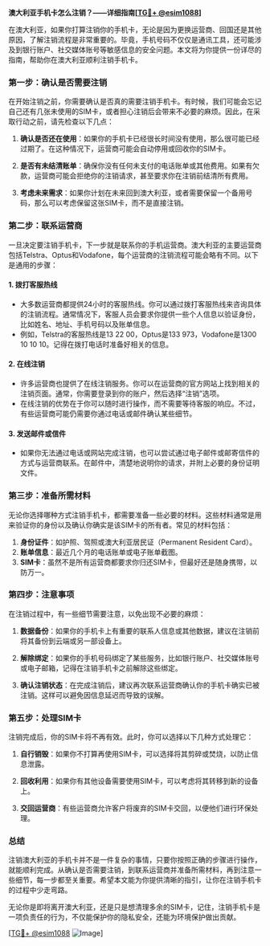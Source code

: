 **澳大利亚手机卡怎么注销？——详细指南[[TG💪+ @esim1088](https://t.me/s/esim1088)]**

在澳大利亚，如果你打算注销你的手机卡，无论是因为更换运营商、回国还是其他原因，了解注销流程是非常重要的。毕竟，手机号码不仅仅是通讯工具，还可能涉及到银行账户、社交媒体账号等敏感信息的安全问题。本文将为你提供一份详尽的指南，帮助你在澳大利亚顺利注销手机卡。

### 第一步：确认是否需要注销

在开始注销之前，你需要确认是否真的需要注销手机卡。有时候，我们可能会忘记自己还有几张未使用的SIM卡，或者担心注销后会带来不必要的麻烦。因此，在采取行动之前，请先检查以下几点：

1. **确认是否还在使用**：如果你的手机卡已经很长时间没有使用，那么很可能已经过期了。在这种情况下，运营商可能会自动停用或回收你的SIM卡。
   
2. **是否有未结清账单**：确保你没有任何未支付的电话账单或其他费用。如果有欠款，运营商可能会拒绝你的注销请求，甚至要求你在注销前结清所有费用。

3. **考虑未来需求**：如果你计划在未来回到澳大利亚，或者需要保留一个备用号码，那么可以考虑保留这张SIM卡，而不是直接注销。

### 第二步：联系运营商

一旦决定要注销手机卡，下一步就是联系你的手机运营商。澳大利亚的主要运营商包括Telstra、Optus和Vodafone，每个运营商的注销流程可能会略有不同。以下是通用的步骤：

#### 1. **拨打客服热线**
   - 大多数运营商都提供24小时的客服热线。你可以通过拨打客服热线来咨询具体的注销流程。通常情况下，客服人员会要求你提供一些个人信息以验证身份，比如姓名、地址、手机号码以及账单信息。
   - 例如，Telstra的客服热线是13 22 00，Optus是133 973，Vodafone是1300 10 10 10。记得在拨打电话时准备好相关的信息。

#### 2. **在线注销**
   - 许多运营商也提供了在线注销服务。你可以在运营商的官方网站上找到相关的注销页面。通常，你需要登录到你的账户，然后选择“注销”选项。
   - 在线注销的优势在于你可以随时进行操作，而不需要等待客服的响应。不过，有些运营商可能仍需要你通过电话或邮件确认某些细节。

#### 3. **发送邮件或信件**
   - 如果你无法通过电话或网站完成注销，也可以尝试通过电子邮件或邮寄信件的方式与运营商联系。在邮件中，清楚地说明你的请求，并附上必要的身份证明文件。

### 第三步：准备所需材料

无论你选择哪种方式注销手机卡，都需要准备一些必要的材料。这些材料通常是用来验证你的身份以及确认你确实是该SIM卡的所有者。常见的材料包括：

1. **身份证件**：如护照、驾照或澳大利亚居民证（Permanent Resident Card）。
2. **账单信息**：最近几个月的电话账单或电子账单截图。
3. **SIM卡**：虽然不是所有运营商都要求你归还SIM卡，但最好还是随身携带，以防万一。

### 第四步：注意事项

在注销过程中，有一些细节需要注意，以免出现不必要的麻烦：

1. **数据备份**：如果你的手机卡上有重要的联系人信息或其他数据，建议在注销前将其备份到云端或另一部设备上。

2. **解除绑定**：如果你的手机号码绑定了某些服务，比如银行账户、社交媒体账号或电子邮箱，记得在注销手机卡之前解除这些绑定。

3. **确认注销状态**：在完成注销后，建议再次联系运营商确认你的手机卡确实已被注销。这样可以避免因信息延迟而导致的误解。

### 第五步：处理SIM卡

注销完成后，你的SIM卡将不再有效。此时，你可以选择以下几种方式处理它：

1. **自行销毁**：如果你不打算再使用SIM卡，可以选择将其剪碎或焚烧，以防止信息泄露。
   
2. **回收利用**：如果你有其他设备需要使用SIM卡，可以考虑将其转移到新的设备上。

3. **交回运营商**：有些运营商允许客户将废弃的SIM卡交回，以便他们进行环保处理。

### 总结

注销澳大利亚的手机卡并不是一件复杂的事情，只要你按照正确的步骤进行操作，就能顺利完成。从确认是否需要注销，到联系运营商并准备所需材料，再到注意一些细节，每一步都至关重要。希望本文能为你提供清晰的指引，让你在注销手机卡的过程中少走弯路。

无论你是即将离开澳大利亚，还是只是想清理多余的SIM卡，记住，注销手机卡是一项负责任的行为，不仅能保护你的隐私安全，还能为环境保护做出贡献。

[[TG💪+ @esim1088](https://t.me/s/esim1088) ![Image](https://i.postimg.cc/4NQfJmqS/Snipaste-2025-05-13-00-14-12.png)]